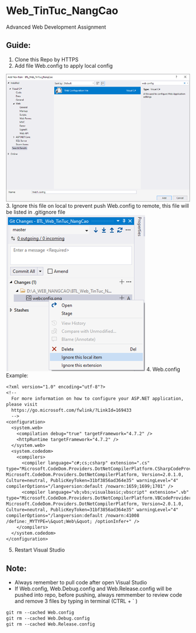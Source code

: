 # Web_TinTuc_NangCao
Advanced Web Development Assignment

## Guide:
1. Clone this Repo by HTTPS
2. Add file Web.config to apply local config
<img src="./webconfig.png"/>
3. Ignore this file on local to prevent push Web.config to remote, this file will be listed in .gitignore file
<img src="./ignore.png"/>
4. Web.config Example:

```
<?xml version="1.0" encoding="utf-8"?>
<!--
  For more information on how to configure your ASP.NET application, please visit
  https://go.microsoft.com/fwlink/?LinkId=169433
  -->
<configuration>
  <system.web>
    <compilation debug="true" targetFramework="4.7.2" />
    <httpRuntime targetFramework="4.7.2" />
  </system.web>
  <system.codedom>
    <compilers>
      <compiler language="c#;cs;csharp" extension=".cs" type="Microsoft.CodeDom.Providers.DotNetCompilerPlatform.CSharpCodeProvider, Microsoft.CodeDom.Providers.DotNetCompilerPlatform, Version=2.0.1.0, Culture=neutral, PublicKeyToken=31bf3856ad364e35" warningLevel="4" compilerOptions="/langversion:default /nowarn:1659;1699;1701" />
      <compiler language="vb;vbs;visualbasic;vbscript" extension=".vb" type="Microsoft.CodeDom.Providers.DotNetCompilerPlatform.VBCodeProvider, Microsoft.CodeDom.Providers.DotNetCompilerPlatform, Version=2.0.1.0, Culture=neutral, PublicKeyToken=31bf3856ad364e35" warningLevel="4" compilerOptions="/langversion:default /nowarn:41008 /define:_MYTYPE=\&quot;Web\&quot; /optionInfer+" />
    </compilers>
  </system.codedom>
</configuration>
```
5. Restart Visual Studio

## Note:
- Always remember to pull code after open Visual Studio
- If Web.config, Web.Debug.config and Web.Release.config will be pushed into repo, before pushing, always remmember to review code and remove 3 files by typing in terminal (CTRL + ` )
```
git rm --cached Web.config
git rm --cached Web.Debug.config
git rm --cached Web.Release.config
```
